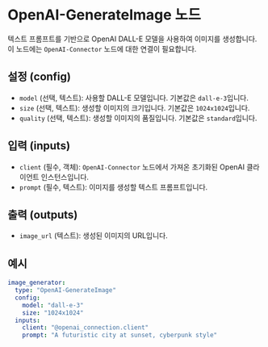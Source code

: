 # OpenAI-GenerateImage 노드

텍스트 프롬프트를 기반으로 OpenAI DALL-E 모델을 사용하여 이미지를 생성합니다. 이 노드에는 `OpenAI-Connector` 노드에 대한 연결이 필요합니다.

## 설정 (config)

*   `model` (선택, 텍스트): 사용할 DALL-E 모델입니다. 기본값은 `dall-e-3`입니다.
*   `size` (선택, 텍스트): 생성할 이미지의 크기입니다. 기본값은 `1024x1024`입니다.
*   `quality` (선택, 텍스트): 생성할 이미지의 품질입니다. 기본값은 `standard`입니다.

## 입력 (inputs)

*   `client` (필수, 객체): `OpenAI-Connector` 노드에서 가져온 초기화된 OpenAI 클라이언트 인스턴스입니다.
*   `prompt` (필수, 텍스트): 이미지를 생성할 텍스트 프롬프트입니다.

## 출력 (outputs)

*   `image_url` (텍스트): 생성된 이미지의 URL입니다.

## 예시

```yaml
image_generator:
  type: "OpenAI-GenerateImage"
  config:
    model: "dall-e-3"
    size: "1024x1024"
  inputs:
    client: "@openai_connection.client"
    prompt: "A futuristic city at sunset, cyberpunk style"
```